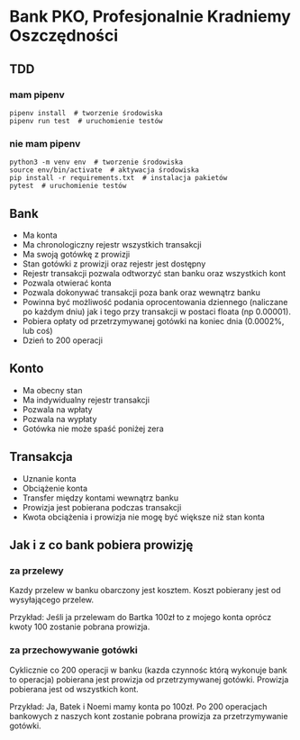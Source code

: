 # Bank PKO, Profesjonalnie Kradniemy Oszczędności

## TDD

### mam pipenv

    pipenv install  # tworzenie środowiska
    pipenv run test  # uruchomienie testów

### nie mam pipenv

    python3 -m venv env  # tworzenie środowiska
    source env/bin/activate  # aktywacja środowiska
    pip install -r requirements.txt  # instalacja pakietów
    pytest  # uruchomienie testów

## Bank

- Ma konta
- Ma chronologiczny rejestr wszystkich transakcji
- Ma swoją gotówkę z prowizji
- Stan gotówki z prowizji oraz rejestr jest dostępny
- Rejestr transakcji pozwala odtworzyć stan banku oraz wszystkich kont
- Pozwala otwierać konta
- Pozwala dokonywać transakcji poza bank oraz wewnątrz banku
- Powinna być możliwość podania oprocentowania dziennego (naliczane po każdym dniu) jak i tego przy transakcji w postaci floata (np 0.00001).
- Pobiera opłaty od przetrzymywanej gotówki na koniec dnia (0.0002%, lub coś)
- Dzień to 200 operacji

## Konto

- Ma obecny stan
- Ma indywidualny rejestr transakcji
- Pozwala na wpłaty
- Pozwala na wypłaty
- Gotówka nie może spaść poniżej zera

## Transakcja

- Uznanie konta
- Obciążenie konta
- Transfer między kontami wewnątrz banku
- Prowizja jest pobierana podczas transakcji
- Kwota obciążenia i prowizja nie mogę być większe niż stan konta

## Jak i z co bank pobiera prowizję

### za przelewy

Kazdy przelew w banku obarczony jest kosztem. Koszt pobierany jest od wysyłającego przelew.

Przykład:
Jeśli ja przelewam do Bartka 100zł to z mojego konta oprócz kwoty 100 zostanie pobrana prowizja.

### za przechowywanie gotówki

Cyklicznie co 200 operacji w banku (kazda czynnośc którą wykonuje bank to operacja) pobierana jest prowizja
od przetrzymywanej gotówki. Prowizja pobierana jest od wszystkich kont.

Przykład:
Ja, Batek i Noemi mamy konta po 100zł. Po 200 operacjach bankowych z naszych kont zostanie pobrana prowizja
za przetrzymywanie gotówki.
